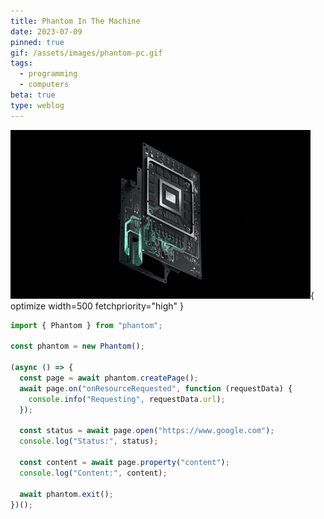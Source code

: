 ```yaml
---
title: Phantom In The Machine
date: 2023-07-09
pinned: true
gif: /assets/images/phantom-pc.gif
tags:
  - programming
  - computers
beta: true
type: weblog
---
```


![A computer chip](/assets/images/phantom-pc.gif){ optimize width=500 fetchpriority="high" }

```typescript
import { Phantom } from "phantom";

const phantom = new Phantom();

(async () => {
  const page = await phantom.createPage();
  await page.on("onResourceRequested", function (requestData) {
    console.info("Requesting", requestData.url);
  });

  const status = await page.open("https://www.google.com");
  console.log("Status:", status);

  const content = await page.property("content");
  console.log("Content:", content);

  await phantom.exit();
})();
```

